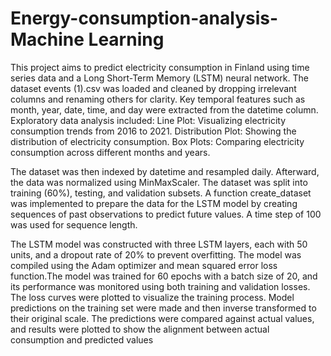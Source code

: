 # Energy-consumption-analysis-Machine Learning 
This project aims to predict electricity consumption in Finland using time series 
data and a Long Short-Term Memory (LSTM) neural network. The dataset 
events (1).csv was loaded and cleaned by dropping irrelevant columns and 
renaming others for clarity. Key temporal features such as month, year, date, 
time, and day were extracted from the datetime column.
Exploratory data analysis included:
Line Plot: Visualizing electricity consumption trends from 2016 to 2021.
Distribution Plot: Showing the distribution of electricity consumption.
Box Plots: Comparing electricity consumption across different months and 
years.

The dataset was then indexed by datetime and resampled daily. Afterward, the 
data was normalized using MinMaxScaler. The dataset was split into training 
(60%), testing, and validation subsets.
A function create_dataset was implemented to prepare the data for the LSTM 
model by creating sequences of past observations to predict future values. A 
time step of 100 was used for sequence length.

The LSTM model was constructed with three LSTM layers, each with 50 units, 
and a dropout rate of 20% to prevent overfitting. The model was compiled using 
the Adam optimizer and mean squared error loss function.The model was 
trained for 60 epochs with a batch size of 20, and its performance was 
monitored using both training and validation losses. The loss curves were 
plotted to visualize the training process.
Model predictions on the training set were made and then inverse transformed 
to their original scale. The predictions were compared against actual values, and 
results were plotted to show the alignment between actual consumption and 
predicted values
